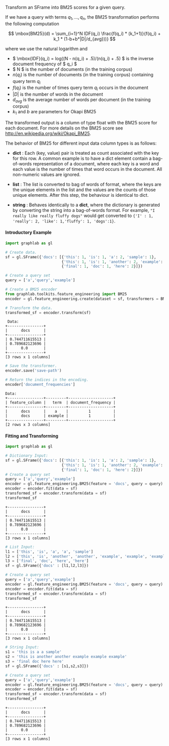 Transform an SFrame into BM25 scores for a given query.

If we have a query with terms $q_1, ..., q_n$, the BM25 transformation performs the following computation

$$
    \mbox{BM25}(d) = \sum_{i=1}^N IDF(q_i) \frac{f(q_i) * (k_1+1)}{f(q_i) + k_1 * (1-b+b*|D|/d_{avg}))}
$$

where we use the natural logarithm and

* $ \mbox{IDF}(q_i) = log((N - n(q_i) + .5)/(n(q_i) + .5) $ is the inverse document frequency of $ q_i $
* $ N $ is the number of documents (in the training corpus)
* $n(q_i)$ is the number of documents (in the training corpus) containing query term $q_i$
* $f(q_i)$ is the number of times query term $q_i$ occurs in the document
* $|D|$ is the number of words in the document
* $d_{avg}$ is the average number of words per document (in the training corpus)
* $k_1$ and $b$ are parameters for Okapi BM25

The transformed output is a column of type float with the BM25 score for each document.
For more details on the BM25 score see http://en.wikipedia.org/wiki/Okapi_BM25.

The behavior of BM25 for different input data column types is as follows:

* **dict** : Each (key, value) pair is treated as count associated with the key for this row. 
A common example is to have a dict element contain a bag-of-words representation of a document, where each key is a word and each value is the number of times that word occurs in the document. 
All non-numeric values are ignored.

* **list** : The list is converted to bag of words of format, where the keys are the unique elements in the list and the values are the counts of those unique elements. 
After this step, the behaviour is identical to dict.

* **string** : Behaves identically to a **dict**, where the dictionary is generated by converting the string into a bag-of-words format. 
For example, ```"I really like really fluffy dogs"``` would get converted to ```{'I' : 1, 'really': 2, 'like': 1,'fluffy': 1, 'dogs':1}```.


#### Introductory Example

```python
import graphlab as gl

# Create data.
sf = gl.SFrame({'docs': [{'this': 1, 'is': 1, 'a': 2, 'sample': 1},
                         {'this': 1, 'is': 1, 'another': 2, 'example': 3},
                         {'final': 1, 'doc': 1, 'here': 2}]})

# Create a query set 
query = ['a','query','example']

# Create a BM25 encoder
from graphlab.toolkits.feature_engineering import BM25
encoder = gl.feature_engineering.create(dataset = sf, transformers = BM25(feature = 'docs', query = query))

# Transform the data.
transformed_sf = encoder.transform(sf)
```
```no-highlight
 Data:
+----------------+
|      docs      |
+----------------+
| 0.744711615513 |
| 0.789682123696 |
|      0.0       |
+----------------+
[3 rows x 1 columns]
```
```python
# Save the transformer.
encoder.save('save-path')

# Return the indices in the encoding.
encoder['document_frequencies']
```
```no-highlight
Data:
+----------------+---------+--------------------+
| feature_column |   term  | document_frequency |
+----------------+---------+--------------------+
|      docs      |    a    |         1          |
|      docs      | example |         1          |
+----------------+---------+--------------------+
[2 rows x 3 columns]
```

#### Fitting and Transforming
```python
import graphlab as gl

# Dictionary Input:
sf = gl.SFrame({'docs': [{'this': 1, 'is': 1, 'a': 2, 'sample': 1},
                         {'this': 1, 'is': 1, 'another': 2, 'example': 3},
                         {'final': 1, 'doc': 1, 'here': 2}]})
# Create a query set 
query = ['a','query','example']
encoder = gl.feature_engineering.BM25(feature = 'docs', query = query)
encoder = encoder.fit(data = sf)
transformed_sf = encoder.transform(data = sf)
transformed_sf
```
```no-highlight
+----------------+
|      docs      |
+----------------+
| 0.744711615513 |
| 0.789682123696 |
|      0.0       |
+----------------+
[3 rows x 1 columns]
```

```python
# List Input:
l1 = ['this', 'is', 'a', 'a', 'sample']
l2 = ['this', 'is', 'another', 'another', 'example', 'example', 'example']
l3 = ['final', 'doc', 'here', 'here']
sf = gl.SFrame({'docs' : [l1,l2,l3]})

# Create a query set 
query = ['a','query','example']
encoder = gl.feature_engineering.BM25(feature = 'docs', query = query)
encoder = encoder.fit(data = sf)
transformed_sf = encoder.transform(data = sf)
transformed_sf
```
```no-highlight
+----------------+
|      docs      |
+----------------+
| 0.744711615513 |
| 0.789682123696 |
|      0.0       |
+----------------+
[3 rows x 1 columns]
```
```python
# String Input:
s1 = 'this is a a sample'
s2 = 'this is another another example example example'
s3 = 'final doc here here'
sf = gl.SFrame({'docs' : [s1,s2,s3]})

# Create a query set 
query = ['a','query','example']
encoder = gl.feature_engineering.BM25(feature = 'docs', query = query)
encoder = encoder.fit(data = sf)
transformed_sf = encoder.transform(data = sf)
transformed_sf
```
```no-highlight
+----------------+
|      docs      |
+----------------+
| 0.744711615513 |
| 0.789682123696 |
|      0.0       |
+----------------+
[3 rows x 1 columns]
```
